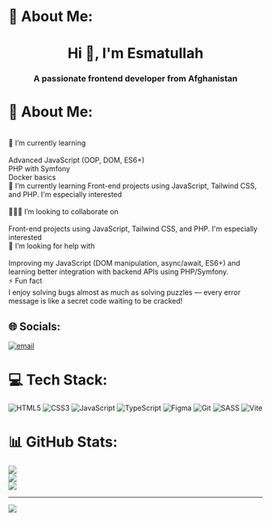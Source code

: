 # 💫 About Me:
<h1 align="center">Hi 👋, I'm Esmatullah</h1>
<h3 align="center">A passionate frontend developer from Afghanistan</h3>

# 💫 About Me:
<br>🌱 I’m currently learning<br><br>    Advanced JavaScript (OOP, DOM, ES6+)<br>    PHP with Symfony<br>    Docker basics<br>    🌱 I’m currently learning Front-end projects using JavaScript, Tailwind CSS, and PHP. I'm especially interested<br><br>🧑‍🤝‍🧑 I’m looking to collaborate on<br><br>Front-end projects using JavaScript, Tailwind CSS, and PHP. I'm especially interested<br>🤝 I’m looking for help with<br><br>Improving my JavaScript (DOM manipulation, async/await, ES6+) and learning better integration with backend APIs using PHP/Symfony.<br>⚡ Fun fact<br>I enjoy solving bugs almost as much as solving puzzles — every error message is like a secret code waiting to be cracked!


## 🌐 Socials:
[![email](https://img.shields.io/badge/Email-D14836?logo=gmail&logoColor=white)](mailto:e.ehsas2024@gmail.com) 

# 💻 Tech Stack:
![HTML5](https://img.shields.io/badge/html5-%23E34F26.svg?style=for-the-badge&logo=html5&logoColor=white) ![CSS3](https://img.shields.io/badge/css3-%231572B6.svg?style=for-the-badge&logo=css3&logoColor=white) ![JavaScript](https://img.shields.io/badge/javascript-%23323330.svg?style=for-the-badge&logo=javascript&logoColor=%23F7DF1E) ![TypeScript](https://img.shields.io/badge/typescript-%23007ACC.svg?style=for-the-badge&logo=typescript&logoColor=white) ![Figma](https://img.shields.io/badge/figma-%23F24E1E.svg?style=for-the-badge&logo=figma&logoColor=white) ![Git](https://img.shields.io/badge/git-%23F05033.svg?style=for-the-badge&logo=git&logoColor=white) ![SASS](https://img.shields.io/badge/SASS-hotpink.svg?style=for-the-badge&logo=SASS&logoColor=white) ![Vite](https://img.shields.io/badge/vite-%23646CFF.svg?style=for-the-badge&logo=vite&logoColor=white)
# 📊 GitHub Stats:
![](https://github-readme-stats.vercel.app/api?username=hussaini57&theme=dark&hide_border=false&include_all_commits=true&count_private=false)<br/>
![](https://nirzak-streak-stats.vercel.app/?user=hussaini57&theme=dark&hide_border=false)<br/>
![](https://github-readme-stats.vercel.app/api/top-langs/?username=hussaini57&theme=dark&hide_border=false&include_all_commits=true&count_private=false&layout=compact)

---
[![](https://visitcount.itsvg.in/api?id=hussaini57&icon=0&color=0)](https://visitcount.itsvg.in)


